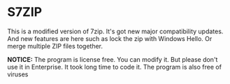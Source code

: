 # S7ZIP
This is a modified version of 7zip. It's got new major compatibility updates. 
And new features are here such as lock the zip with Windows Hello. Or merge multiple ZIP files together.

**NOTICE:**
The program is license free.
You can modify it.
But please don't use it in Enterprise. It took long time to code it.
The program is also free of viruses
